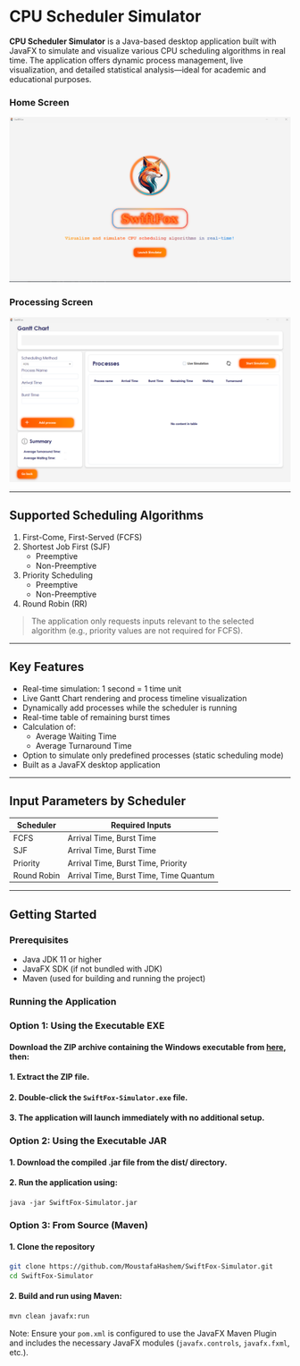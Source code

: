 # CPU Scheduler Simulator

**CPU Scheduler Simulator** is a Java-based desktop application built with JavaFX to simulate and visualize various CPU scheduling algorithms in real time. The application offers dynamic process management, live visualization, and detailed statistical analysis—ideal for academic and educational purposes.
### Home Screen
![Home Screen](cpu_scheduler/src/main/resources/com/swiftfox/images/welcomingScene.png "Home Screen")
### Processing Screen
![Processing Screen](cpu_scheduler/src/main/resources/com/swiftfox/images/MainScene.png "Processing Screen")

---

## Supported Scheduling Algorithms

1. First-Come, First-Served (FCFS)
2. Shortest Job First (SJF)
   - Preemptive
   - Non-Preemptive
3. Priority Scheduling
   - Preemptive
   - Non-Preemptive
4. Round Robin (RR)

> The application only requests inputs relevant to the selected algorithm (e.g., priority values are not required for FCFS).

---

## Key Features

- Real-time simulation: 1 second = 1 time unit
- Live Gantt Chart rendering and process timeline visualization
- Dynamically add processes while the scheduler is running
- Real-time table of remaining burst times
- Calculation of:
  - Average Waiting Time
  - Average Turnaround Time
- Option to simulate only predefined processes (static scheduling mode)
- Built as a JavaFX desktop application

---

## Input Parameters by Scheduler

| Scheduler      | Required Inputs                          |
|----------------|-------------------------------------------|
| FCFS           | Arrival Time, Burst Time                  |
| SJF            | Arrival Time, Burst Time                  |
| Priority       | Arrival Time, Burst Time, Priority        |
| Round Robin    | Arrival Time, Burst Time, Time Quantum    |

---

## Getting Started

### Prerequisites

- Java JDK 11 or higher
- JavaFX SDK (if not bundled with JDK)
- Maven (used for building and running the project)

### Running the Application

### Option 1: Using the Executable EXE

#### Download the ZIP archive containing the Windows executable from [here](https://github.com/MoustafaHashem/SwiftFox-Simulator/releases/download/ReadyToPublish/SwiftFox.zip), then:

#### 1. Extract the ZIP file.

#### 2. Double-click the `SwiftFox-Simulator.exe` file.

#### 3. The application will launch immediately with no additional setup.

### Option 2: Using the Executable JAR

#### 1. Download the compiled .jar file from the dist/ directory.

#### 2. Run the application using:
   ```bush
   java -jar SwiftFox-Simulator.jar
   ```
### Option 3: From Source (Maven)

#### 1. Clone the repository
```bash
git clone https://github.com/MoustafaHashem/SwiftFox-Simulator.git
cd SwiftFox-Simulator
```

#### 2. Build and run using Maven:
```bash
mvn clean javafx:run
```
Note: Ensure your `pom.xml` is configured to use the JavaFX Maven Plugin and includes the necessary JavaFX modules (`javafx.controls`, `javafx.fxml`, etc.).

